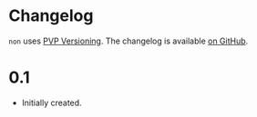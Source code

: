 # Changelog

`non` uses [PVP Versioning][1].
The changelog is available [on GitHub][2].

0.1
===

* Initially created.

[1]: https://pvp.haskell.org
[2]: https://github.com/chessai/non-empty-applicative/releases
